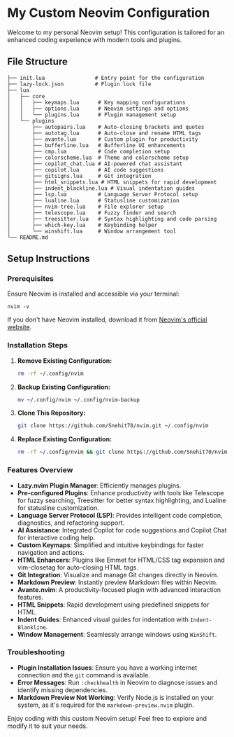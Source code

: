 # My Custom Neovim Configuration

Welcome to my personal Neovim setup! This configuration is tailored for an enhanced coding experience with modern tools and plugins.

## File Structure

```
├── init.lua                # Entry point for the configuration
├── lazy-lock.json          # Plugin lock file
├── lua
│   ├── core
│   │   ├── keymaps.lua      # Key mapping configurations
│   │   ├── options.lua      # Neovim settings and options
│   │   └── plugins.lua      # Plugin management setup
│   └── plugins
│       ├── autopairs.lua    # Auto-closing brackets and quotes
│       ├── autotag.lua      # Auto-close and rename HTML tags
│       ├── avante.lua       # Custom plugin for productivity
│       ├── bufferline.lua   # Bufferline UI enhancements
│       ├── cmp.lua          # Code completion setup
│       ├── colorscheme.lua  # Theme and colorscheme setup
│       ├── copilot_chat.lua # AI-powered chat assistant
│       ├── copilot.lua      # AI code suggestions
│       ├── gitsigns.lua     # Git integration
│       ├── html_snippets.lua # HTML snippets for rapid development
│       ├── indent_blackline.lua # Visual indentation guides
│       ├── lsp.lua          # Language Server Protocol setup
│       ├── lualine.lua      # Statusline customization
│       ├── nvim-tree.lua    # File explorer setup
│       ├── telescope.lua    # Fuzzy finder and search
│       ├── treesitter.lua   # Syntax highlighting and code parsing
│       ├── which-key.lua    # Keybinding helper
│       └── winshift.lua     # Window arrangement tool
└── README.md
```

## Setup Instructions

### Prerequisites
Ensure Neovim is installed and accessible via your terminal:

```
nvim -v
```
If you don't have Neovim installed, download it from [Neovim's official website](https://neovim.io/).

### Installation Steps

1. **Remove Existing Configuration:**
   ```bash
   rm -rf ~/.config/nvim
   ```

2. **Backup Existing Configuration:**
   ```bash
   mv ~/.config/nvim ~/.config/nvim-backup
   ```

3. **Clone This Repository:**
   ```bash
   git clone https://github.com/Snehit70/nvim.git ~/.config/nvim
   ```

4. **Replace Existing Configuration:**
   ```bash
   rm -rf ~/.config/nvim && git clone https://github.com/Snehit70/nvim.git ~/.config/nvim
   ```

### Features Overview

- **Lazy.nvim Plugin Manager**: Efficiently manages plugins.
- **Pre-configured Plugins**: Enhance productivity with tools like Telescope for fuzzy searching, Treesitter for better syntax highlighting, and Lualine for statusline customization.
- **Language Server Protocol (LSP)**: Provides intelligent code completion, diagnostics, and refactoring support.
- **AI Assistance**: Integrated Copilot for code suggestions and Copilot Chat for interactive coding help.
- **Custom Keymaps**: Simplified and intuitive keybindings for faster navigation and actions.
- **HTML Enhancers**: Plugins like Emmet for HTML/CSS tag expansion and vim-closetag for auto-closing HTML tags.
- **Git Integration**: Visualize and manage Git changes directly in Neovim.
- **Markdown Preview**: Instantly preview Markdown files within Neovim.
- **Avante.nvim**: A productivity-focused plugin with advanced interaction features.
- **HTML Snippets**: Rapid development using predefined snippets for HTML.
- **Indent Guides**: Enhanced visual guides for indentation with `Indent-Blankline`.
- **Window Management**: Seamlessly arrange windows using `WinShift`.

### Troubleshooting

- **Plugin Installation Issues**: Ensure you have a working internet connection and the `git` command is available.
- **Error Messages**: Run `:checkhealth` in Neovim to diagnose issues and identify missing dependencies.
- **Markdown Preview Not Working**: Verify Node.js is installed on your system, as it's required for the `markdown-preview.nvim` plugin.

Enjoy coding with this custom Neovim setup! Feel free to explore and modify it to suit your needs.
